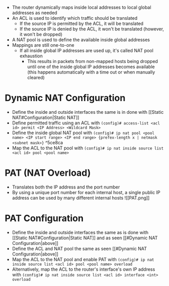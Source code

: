 - The router dynamically maps inside local addresses to local global addresses as needed
- An ACL is used to identify which traffic should be translated
	- If the source IP is permitted by the ACL, it will be translated
	- If the source IP is denied by the ACL, it won't be translated (however, it won't be dropped)
- A NAT pool is used to define the available inside global addresses
- Mappings are still one-to-one
	- If all inside global IP addresses are used up, it's called NAT pool exhaustion
		- This results in packets from non-mapped hosts being dropped until one of the inside global IP addresses becomes available (this happens automatically with a time out or when manually cleared)
# Dynamic NAT Configuration
- Define the inside and outside interfaces the same is in done with [[Static NAT#Configuration|Static NAT]]
- Define permitted traffic using an ACL with `(config)# access-list <acl id> permit <IP Address> <Wildcard Mask>`
- Define the inside global NAT pool with `(config)# ip nat pool <pool name> <IP start range> <IP end range> {prefex-length x | netmask <subnet mask>}` ^5ce8ca
- Map the ACL to the NAT pool with `(config)# ip nat inside source list <acl id> pool <pool name>`
# PAT (NAT Overload)
- Translates both the IP address and the port number
- By using a unique port number for each internal host, a single public IP address can be used by many different internal hosts
![[PAT.png]]

# PAT Configuration
- Define the inside and outside interfaces the same as is done with [[Static NAT#Configuration|Static NAT]] and as seen [[#Dynamic NAT Configuration|above]]
- Define the ACL and NAT pool the same as seen [[#Dynamic NAT Configuration|above]]
- Map the ACL to the NAT pool and enable PAT with `(config)# ip nat inside source list <acl id> pool <pool name> overload`
- Alternatively, map the ACL to the router's interface's own IP address with `(config)# ip nat inside source list <acl id> interface <int> overload`
